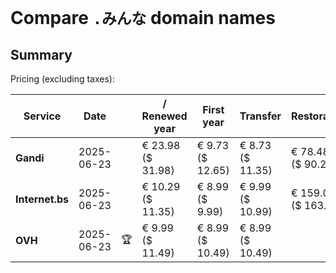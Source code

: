 # Compare `.みんな` domain names

## Summary

Pricing (excluding taxes):

| Service | Date |  | / Renewed year | First year | Transfer | Restoration |
|--|--|--|--|--|--|--|
| **Gandi** | 2025-06-23 |  | € 23.98<br>($ 31.98) | € 9.73<br>($ 12.65) | € 8.73<br>($ 11.35) | € 78.48<br>($ 90.26) |
| **Internet.bs** | 2025-06-23 |  | € 10.29<br>($ 11.35) | € 8.99<br>($ 9.99) | € 9.99<br>($ 10.99) | € 159.05<br>($ 163.55) |
| **OVH** | 2025-06-23 | 🏆 | € 9.99<br>($ 11.49) | € 8.99<br>($ 10.49) | € 8.99<br>($ 10.49) |  |
